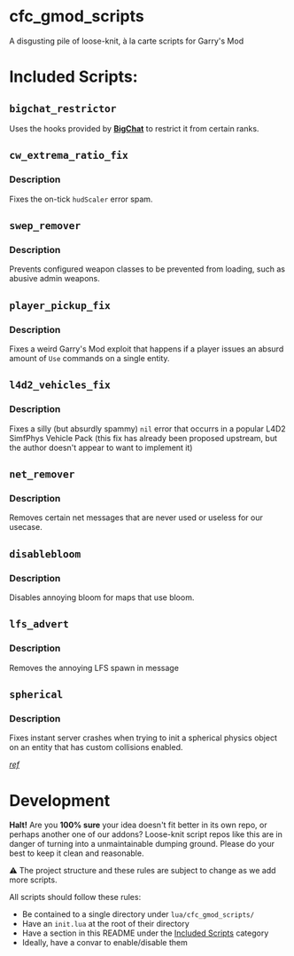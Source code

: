 # cfc_gmod_scripts
A disgusting pile of loose-knit, à la carte scripts for Garry's Mod

# Included Scripts:

## `bigchat_restrictor`

Uses the hooks provided by **[BigChat](https://github.com/CFC-Servers/gm_bigchat/)** to restrict it from certain ranks.

## `cw_extrema_ratio_fix`

### Description
Fixes the on-tick `hudScaler` error spam.

## `swep_remover`

### Description
Prevents configured weapon classes to be prevented from loading, such as abusive admin weapons.

## `player_pickup_fix`

### Description
Fixes a weird Garry's Mod exploit that happens if a player issues an absurd amount of `Use` commands on a single entity.

## `l4d2_vehicles_fix`

### Description
Fixes a silly (but absurdly spammy) `nil` error that occurrs in a popular L4D2 SimfPhys Vehicle Pack (this fix has already been proposed upstream, but the author doesn't appear to want to implement it)

## `net_remover`

### Description
Removes certain net messages that are never used or useless for our usecase.

## `disablebloom`

### Description
Disables annoying bloom for maps that use bloom.

## `lfs_advert`

### Description
Removes the annoying LFS spawn in message

## `spherical`

### Description
Fixes instant server crashes when trying to init a spherical physics object on an entity that has custom collisions enabled.

_[ref](https://github.com/Facepunch/garrysmod-issues/issues/5535)_

# Development
**Halt!**
Are you **100% sure** your idea doesn't fit better in its own repo, or perhaps another one of our addons?
Loose-knit script repos like this are in danger of turning into a unmaintainable dumping ground. Please do your best to keep it clean and reasonable.


⚠️ The project structure and these rules are subject to change as we add more scripts.

All scripts should follow these rules:
 - Be contained to a single directory under `lua/cfc_gmod_scripts/`
 - Have an `init.lua` at the root of their directory
 - Have a section in this README under the [Included Scripts](#included-scripts) category
 - Ideally, have a convar to enable/disable them
